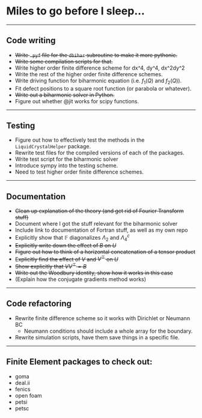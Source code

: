 # Miles to go before I sleep...
---------
## Code writing
* ~~Write `.pyf` file for the `dbihar` subroutine to make it more pythonic.~~
* ~~Write some compilation scripts for that.~~
* Write higher order finite difference scheme for dx^4, dy^4, dx^2dy^2
* Write the rest of the higher order finite difference schemes.
* Write driving function for biharmonic equation (i.e. $f_1(Q)$ and $f_2(Q)$).
* Fit defect positions to a square root function (or parabola or whatever). 
* ~~Write out a biharmonic solver in Python.~~
* Figure out whether @jit works for scipy functions.
---------
## Testing
* Figure out how to effectively test the methods in the `LiquidCrystalHelper` package.
* Rewrite test files for the compiled versions of each of the packages.
* Write test script for the biharmonic solver
* Introduce sympy into the testing scheme.
* Need to test higher order finite difference schemes.
---------
## Documentation
* ~~Clean up explanation of the theory (and get rid of Fourier Transform stuff)~~
* Document where I got the stuff relevant for the biharmonic solver
* Include link to documentation of Fortran stuff, as well as my own repo
* Explicitly show that $\mathbb{F}$ diagonalizes $\Lambda_2$ and $\Lambda_4^c$
* ~~Explicitly write down the effect of $B$ on $U$~~
* ~~Figure out how to think of a horizontal concatenation of a tensor product~~
* ~~Explicitly find the effect of $V$ and $V^\top$ on $U$~~
* ~~Show explicitly that $VV^\top = B$~~
* ~~Write out the Woodbury identity, show how it works in this case~~
* (Explain how the conjugate gradients method works)
-----------
## Code refactoring
* Rewrite finite difference scheme so it works with Dirichlet or Neumann BC
  - Neumann conditions should include a whole array for the boundary.
* Rewrite simulation scripts, have them save things in a specific file.
-----------
## Finite Element packages to check out:
* goma
* deal.ii
* fenics
* open foam
* petsi
* petsc

